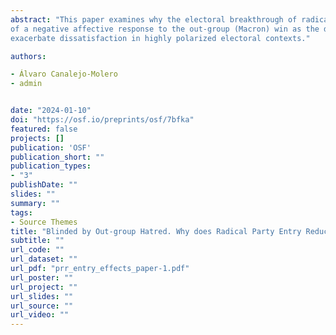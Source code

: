 ```yaml
---
abstract: "This paper examines why the electoral breakthrough of radical parties further reinforces democratic dissatisfaction among their voters. Against the prevailing utilitarian framework, we argue that an affective response to the out-group instead of the in-group party results better explains changes in democratic evaluations under growing affective polarization. To evaluate our theory, we combine observational, experimental and qualitative evidence from a sample of Éric Zemmour voters, the emerging radical right candidate who disrupted the 2022 French elections. Our findings confirm that Zemmour voters became the least satisfied with democracy after the elections and provide evidence
of a negative affective response to the out-group (Macron) win as the driving mechanism. The qualitative analysis confirms the causal path from negative feelings toward the winner to questioning the democratic system. Contrary to representation theories, our paper suggests that the institutional inclusion of marginalized political groups may only
exacerbate dissatisfaction in highly polarized electoral contexts."

authors:

- Álvaro Canalejo-Molero
- admin


date: "2024-01-10"
doi: "https://osf.io/preprints/osf/7bfka"
featured: false
projects: []
publication: 'OSF'
publication_short: ""
publication_types:
- "3"
publishDate: ""
slides: ""
summary: ""
tags:
- Source Themes
title: "Blinded by Out-group Hatred. Why does Radical Party Entry Reduce its Voters’ Satisfaction with Democracy?" 
subtitle: ""
url_code: ""
url_dataset: ""
url_pdf: "prr_entry_effects_paper-1.pdf"
url_poster: ""
url_project: ""
url_slides: ""
url_source: ""
url_video: ""
---
```


